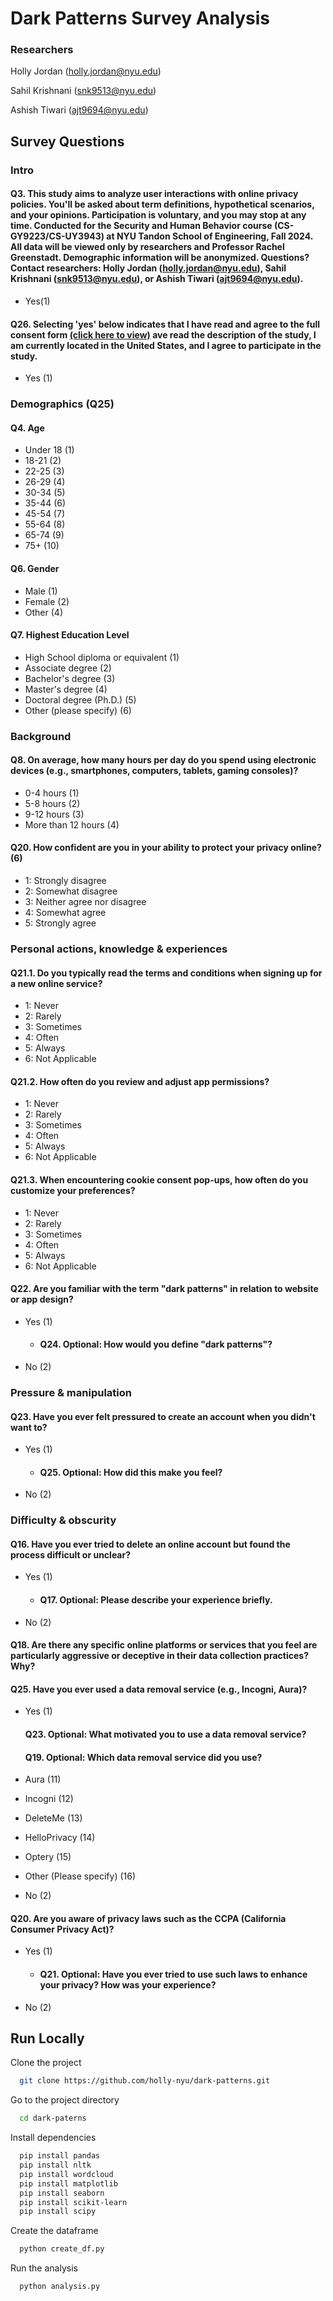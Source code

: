 
# Dark Patterns Survey Analysis

### Researchers
Holly Jordan (holly.jordan@nyu.edu)

Sahil Krishnani (snk9513@nyu.edu)

Ashish Tiwari (ajt9694@nyu.edu)


## Survey Questions

### Intro

#### Q3. This study aims to analyze user interactions with online privacy policies. You'll be asked about term definitions, hypothetical scenarios, and your opinions. Participation is voluntary, and you may stop at any time. Conducted for the Security and Human Behavior course (CS-GY9223/CS-UY3943) at NYU Tandon School of Engineering, Fall 2024. All data will be viewed only by researchers and Professor Rachel Greenstadt. Demographic information will be anonymized. Questions? Contact researchers: Holly Jordan (holly.jordan@nyu.edu), Sahil Krishnani (snk9513@nyu.edu), or Ashish Tiwari (ajt9694@nyu.edu).
- Yes(1)

#### Q26. Selecting 'yes' below indicates that I have read and agree to the full consent form [(click here to view)](https://drive.google.com/file/d/1H2oN9EDqN2IRyvhkDCIgPrOpotHRfHLH/view?usp=sharing) ave read the description of the study, I am currently located in the United States, and I agree to participate in the study.
- Yes (1)

### Demographics (Q25)

#### Q4. Age
- Under 18 (1)
- 18-21 (2)
- 22-25 (3)
- 26-29 (4)
- 30-34 (5)
- 35-44 (6)
- 45-54 (7)
- 55-64 (8)
- 65-74 (9)
- 75+ (10)

#### Q6. Gender
- Male (1)
- Female (2)
- Other (4)

#### Q7. Highest Education Level
- High School diploma or equivalent (1)
- Associate degree (2)
- Bachelor's degree (3)
- Master's degree (4)
- Doctoral degree (Ph.D.) (5)
- Other (please specify) (6)

### Background

#### Q8. On average, how many hours per day do you spend using electronic devices (e.g., smartphones, computers, tablets, gaming consoles)?
- 0-4 hours (1)
- 5-8 hours (2)
- 9-12 hours (3)
- More than 12 hours (4)

#### Q20. How confident are you in your ability to protect your privacy online? (6)
- 1: Strongly disagree
- 2: Somewhat disagree
- 3: Neither agree nor disagree 
- 4: Somewhat agree
- 5: Strongly agree

### Personal actions, knowledge & experiences

#### Q21.1. Do you typically read the terms and conditions when signing up for a new online service?
- 1: Never
- 2: Rarely
- 3: Sometimes
- 4: Often
- 5: Always
- 6: Not Applicable

#### Q21.2. How often do you review and adjust app permissions?
- 1: Never
- 2: Rarely
- 3: Sometimes
- 4: Often
- 5: Always
- 6: Not Applicable

#### Q21.3. When encountering cookie consent pop-ups, how often do you customize your preferences?
- 1: Never
- 2: Rarely
- 3: Sometimes
- 4: Often
- 5: Always
- 6: Not Applicable

#### Q22. Are you familiar with the term "dark patterns" in relation to website or app design?
- Yes (1)
    - #### Q24. Optional: How would you define "dark patterns"?
- No (2)

### Pressure & manipulation

#### Q23. Have you ever felt pressured to create an account when you didn't want to?
- Yes (1)
    - #### Q25. Optional: How did this make you feel?
- No (2)

### Difficulty & obscurity

#### Q16. Have you ever tried to delete an online account but found the process difficult or unclear?
- Yes (1)
    - #### Q17. Optional: Please describe your experience briefly.
- No (2)

#### Q18. Are there any specific online platforms or services that you feel are particularly aggressive or deceptive in their data collection practices? Why?

#### Q25. Have you ever used a data removal service (e.g., Incogni, Aura)?
- Yes (1)
    #### Q23. Optional: What motivated you to use a data removal service?

    #### Q19. Optional: Which data removal service did you use?
- Aura (11)
- Incogni (12)
- DeleteMe (13)
- HelloPrivacy (14)
- Optery (15)
- Other (Please specify) (16)
- No (2)

#### Q20. Are you aware of privacy laws such as the CCPA (California Consumer Privacy Act)?
- Yes (1)
    - #### Q21. Optional: Have you ever tried to use such laws to enhance your privacy? How was your experience?
- No (2)
## Run Locally

Clone the project

```bash
  git clone https://github.com/holly-nyu/dark-patterns.git
```

Go to the project directory

```bash
  cd dark-paterns
```

Install dependencies

```bash
  pip install pandas
  pip install nltk
  pip install wordcloud
  pip install matplotlib
  pip install seaborn
  pip install scikit-learn
  pip install scipy
```

Create the dataframe

```bash
  python create_df.py
```

Run the analysis

```bash
  python analysis.py
```

